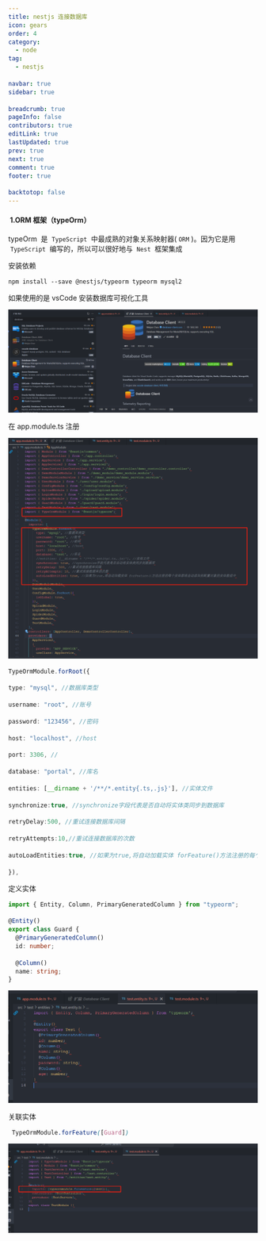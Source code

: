 ```yaml
---
title: nestjs 连接数据库
icon: gears
order: 4
category:
  - node
tag:
  - nestjs

navbar: true
sidebar: true

breadcrumb: true
pageInfo: false
contributors: true
editLink: true
lastUpdated: true
prev: true
next: true
comment: true
footer: true

backtotop: false
---
```


####  1.ORM 框架（typeOrm）

typeOrm  是  `TypeScript`  中最成熟的对象关系映射器( `ORM` )。因为它是用  `TypeScript`  编写的，所以可以很好地与  `Nest`  框架集成

安装依赖

```scss
npm install --save @nestjs/typeorm typeorm mysql2
```

如果使用的是 vsCode 安装数据库可视化工具

![数据库](/assets/images/node/nestjs/58.png)

在 app.module.ts 注册

![数据库](/assets/images/node/nestjs/59.png)

```ts
TypeOrmModule.forRoot({

type: "mysql", //数据库类型

username: "root", //账号

password: "123456", //密码

host: "localhost", //host

port: 3306, //

database: "portal", //库名

entities: [__dirname + '/**/*.entity{.ts,.js}'], //实体文件

synchronize:true, //synchronize字段代表是否自动将实体类同步到数据库

retryDelay:500, //重试连接数据库间隔

retryAttempts:10,//重试连接数据库的次数

autoLoadEntities:true, //如果为true,将自动加载实体 forFeature()方法注册的每个实体都将自动添加到配置对象的实体数组中

}),
```

定义实体

```ts
import { Entity, Column, PrimaryGeneratedColumn } from "typeorm";

@Entity()
export class Guard {
  @PrimaryGeneratedColumn()
  id: number;

  @Column()
  name: string;
}
```

![数据库](/assets/images/node/nestjs/60.png)

关联实体

```scss
 TypeOrmModule.forFeature([Guard])
```

![数据库](/assets/images/node/nestjs/61.png)
